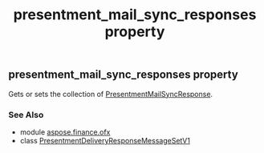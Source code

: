 ﻿---
title: presentment_mail_sync_responses property
second_title: Aspose.Finance for Python via .NET API References
description: 
type: docs
weight: 80
url: /python-net/aspose.finance.ofx/presentmentdeliveryresponsemessagesetv1/presentment_mail_sync_responses/
is_root: false
---

## presentment_mail_sync_responses property


Gets or sets the collection of [PresentmentMailSyncResponse](/finance/python-net/aspose.finance.ofx.billerdelivery/presentmentmailsyncresponse).

### See Also
* module [aspose.finance.ofx](../../)
* class [PresentmentDeliveryResponseMessageSetV1](/finance/python-net/aspose.finance.ofx/presentmentdeliveryresponsemessagesetv1)
